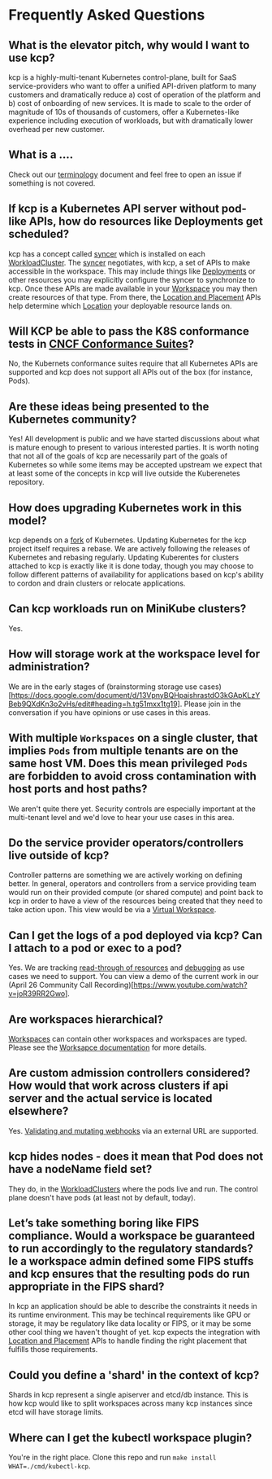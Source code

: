 # Frequently Asked Questions

## What is the elevator pitch, why would I want to use kcp?

kcp is a highly-multi-tenant Kubernetes control-plane, built for SaaS service-providers who want to offer a unified API-driven platform to many customers and dramatically reduce a) cost of operation of the platform and b) cost of onboarding of new services. It is made to scale to the order of magnitude of 10s of thousands of customers, offer a Kubernetes-like experience including execution of workloads, but with dramatically lower overhead per new customer.

## What is a ....

Check out our [terminology](https://github.com/kcp-dev/kcp/blob/main/docs/terminology.md) document and feel free to open an issue if something is not covered.


## If kcp is a Kubernetes API server without pod-like APIs, how do resources like Deployments get scheduled?

kcp has a concept called [syncer](https://github.com/kcp-dev/kcp/blob/main/docs/terminology.md#syncer) which is installed on each [WorkloadCluster](https://github.com/kcp-dev/kcp/blob/main/docs/terminology.md#workload-cluster). The [syncer](https://github.com/kcp-dev/kcp/blob/main/docs/terminology.md#syncer) negotiates, with kcp, a set of APIs to make accessible in the workspace. This may include things like [Deployments](https://kubernetes.io/docs/concepts/workloads/controllers/deployment/) or other resources you may explicitly configure the syncer to synchronize to kcp. Once these APIs are made available in your [Workspace](https://github.com/kcp-dev/kcp/blob/main/docs/terminology.md#workspace) you may then create resources of that type. From there, the [Location and Placement](https://github.com/kcp-dev/kcp/blob/main/docs/terminology.md#location) APIs help determine which [Location](https://github.com/kcp-dev/kcp/blob/main/docs/terminology.md#location) your deployable resource lands on.

## Will KCP be able to pass the K8S conformance tests in [CNCF Conformance Suites](https://www.cncf.io/certification/software-conformance/)?

No, the Kubernets conformance suites require that all Kubernetes APIs are supported and kcp does not support all APIs out of the box (for instance, Pods).

## Are these ideas being presented to the Kubernetes community?

Yes! All development is public and we have started discussions about what is mature enough to present to various interested parties. It is worth noting that not all of the goals of kcp are necessarily part of the goals of Kubernetes so while some items may be accepted upstream we expect that at least some of the concepts in kcp will live outside the Kuberenetes repository.

## How does upgrading Kubernetes work in this model?

kcp depends on a [fork](https://github.com/kcp-dev/kubernetes) of Kubernetes. Updating Kubernetes for the kcp project itself requires a rebase. We are actively following the releases of Kubernetes and rebasing regularly. Updating Kuberentes for clusters attached to kcp is exactly like it is done today, though you may choose to follow different patterns of availability for applications based on kcp's ability to cordon and drain clusters or relocate applications.

## Can kcp workloads run on MiniKube clusters?

Yes.

## How will storage work at the workspace level for administration?

We are in the early stages of (brainstorming storage use cases)[https://docs.google.com/document/d/13VpnyBQHpaishrastdO3kGApKLzYBeb9QXdKn3o2vHs/edit#heading=h.tg51mxx1tg19]. Please join in the conversation if you have opinions or use cases in this areas.

## With multiple `Workspaces` on a single cluster, that implies `Pods` from multiple tenants are on the same host VM. Does this mean privileged `Pods` are forbidden to avoid cross contamination with host ports and host paths?

We aren't quite there yet. Security controls are especially important at the multi-tenant level and we'd love to hear your use cases in this area.

## Do the service provider operators/controllers live outside of kcp?

Controller patterns are something we are actively working on defining better.  In general, operators and controllers from a service providing team would run on their provided compute (or shared compute) and point back to kcp in order to have a view of the resources being created that they need to take action upon. This view would be via a [Virtual Workspace](https://github.com/kcp-dev/kcp/blob/main/docs/virtual-workspaces.md).

## Can I get the logs of a pod deployed via kcp? Can I attach to a pod or exec to a pod?

Yes. We are tracking [read-through of resources](https://github.com/kcp-dev/kcp/issues/25) and [debugging](https://github.com/kcp-dev/kcp/issues/521) as use cases we need to support. You can view a demo of the current work in our (April 26 Community Call Recording)[https://www.youtube.com/watch?v=joR39RR2Gwo].

## Are workspaces hierarchical?

[Workspaces](https://github.com/kcp-dev/kcp/blob/main/docs/workspaces.md) can contain other workspaces and workspaces are typed. Please see the [Worksapce documentation](https://github.com/kcp-dev/kcp/blob/main/docs/workspaces.md) for more details.

## Are custom admission controllers considered? How would that work across clusters if api server and the actual service is located elsewhere?

Yes. [Validating and mutating webhooks](https://github.com/kcp-dev/kcp/pull/818) via an external URL are supported.

## kcp hides nodes - does it mean that Pod does not have a nodeName field set?

They do, in the [WorkloadClusters](https://github.com/kcp-dev/kcp/blob/main/docs/terminology.md#workload-cluster) where the pods live and run. The control plane doesn't have pods (at least not by default, today).

## Let’s take something boring like FIPS compliance. Would a workspace be guaranteed to run accordingly to the regulatory standards? Ie a workspace admin defined some FIPS stuffs and kcp ensures that the resulting pods do run appropriate in the FIPS shard?

In kcp an application should be able to describe the constraints it needs in its runtime environment. This may be techincal requirements like GPU or storage, it may be regulatory like data locality or FIPS, or it may be some other cool thing we haven't thought of yet. kcp expects the integration with [Location and Placement](https://github.com/kcp-dev/kcp/blob/main/docs/terminology.md#location) APIs to handle finding the right placement that fulfills those requirements.

## Could you define a 'shard' in the context of kcp?

Shards in kcp represent a single apiserver and etcd/db instance.  This is how kcp would like to split workspaces across many kcp instances since etcd will have storage limits.

## Where can I get the kubectl workspace plugin?

You're in the right place. Clone this repo and run `make install WHAT=./cmd/kubectl-kcp`.

